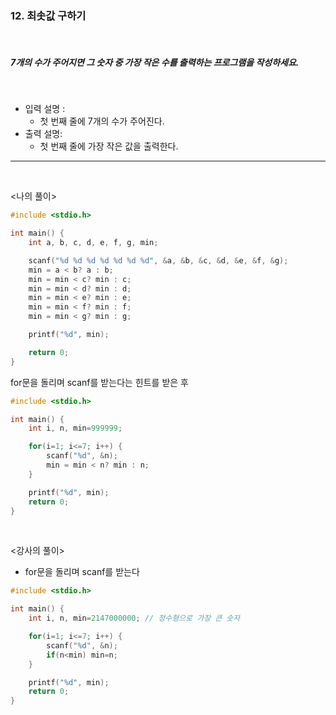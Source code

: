 ### 12. 최솟값 구하기

<br>

##### 7개의 수가 주어지면 그 숫자 중 가장 작은 수를 출력하는 프로그램을 작성하세요.

<br>

- 입력 설명 :
  - 첫 번째 줄에 7개의 수가 주어진다.
    <br>
- 출력 설명:
  - 첫 번째 줄에 가장 작은 값을 출력한다.

---

<br>

<나의 풀이>

```c
#include <stdio.h>

int main() {
	int a, b, c, d, e, f, g, min;

	scanf("%d %d %d %d %d %d %d", &a, &b, &c, &d, &e, &f, &g);
	min = a < b? a : b;
	min = min < c? min : c;
	min = min < d? min : d;
	min = min < e? min : e;
	min = min < f? min : f;
	min = min < g? min : g;

	printf("%d", min);

	return 0;
}
```

for문을 돌리며 scanf를 받는다는 힌트를 받은 후

```c
#include <stdio.h>

int main() {
	int i, n, min=999999;

	for(i=1; i<=7; i++) {
		scanf("%d", &n);
		min = min < n? min : n;
	}

	printf("%d", min);
	return 0;
}
```

<br>

<강사의 풀이>
- for문을 돌리며 scanf를 받는다

```c
#include <stdio.h>

int main() {
	int i, n, min=2147000000; // 정수형으로 가장 큰 숫자

	for(i=1; i<=7; i++) {
		scanf("%d", &n);
		if(n<min) min=n;
	}

	printf("%d", min);
	return 0;
}

